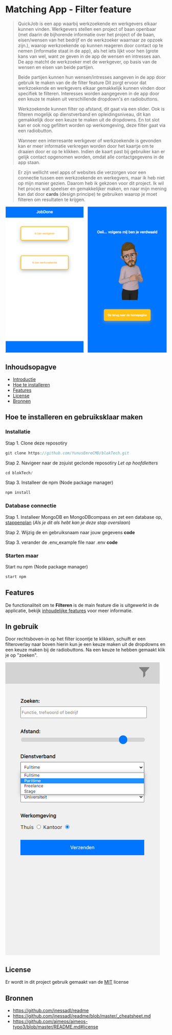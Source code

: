 # Matching App - Filter feature

> QuickJob is een app waarbij werkzoekende en werkgevers elkaar kunnen vinden. Werkgevers stellen een project of baan openbaar (met daarin de bijhorende informatie over het project of de baan, eisen/wensen van het bedrijf en de werkzoeker waarnaar ze opzoek zijn.), waarop werkzoekende op kunnen reageren door contact op te nemen (informatie staat in de app), als het iets lijkt voor hen (grote kans van wel, want ze geven in de app de wensen en intresses aan. De app matcht de werkzoeker met de werkgever, op basis van de wensen en eisen van beide partijen.
>
> Beide partijen kunnen hun wensen/intresses aangeven in de app door gebruik te maken van de de filter feature Dit zorgt ervoor dat werkzoekende en werkgevers elkaar gemakkelijk kunnen vinden door specifiek te filteren. Interesses worden aangegeven in de app door een keuze te maken uit verschillende dropdown's en radiobuttons.
>
> Werkzoekende kunnen filter op afstand, dit gaat via een slider. Ook is filteren mogelijk op dienstverband en opleidingsniveau, dit kan gemakkelijk door een keuze te maken uit de dropdowns. En tot slot kan er ook nog gefiltert worden op werkomgeving, deze filter gaat via een radiobutton.
>
> Wanneer een interresante werkgever of werkzoekende is gevonden kan er meer informatie verkregen worden door het kaartje om te draaien door er op te klikken. Indien de kaart past bij gebruiker kan er gelijk contact opgenomen worden, omdat alle contactgegevens in de app staan.

> Er zijn wellicht veel apps of websites die verzorgen voor een connectie tussen een werkzoekende en werkegvers, maar ik heb niet op mijn manier gezien. Daarom heb ik gekzoen voor dit project. Ik wil het proces wat speelser en gemakkelijker maken, en naar mijn mening kan dat door **cards** (design principe) te gebruiken waarop je moet filteren om resultaten te krijgen.

![JobDone-homepagina-en-404](https://github.com/YunusEmreCMD/blokTech/blob/main/images/joddone-home-404.png)

## Inhoudsopagve

* [Introductie](https://github.com/YunusEmreCMD/blokTech/blob/main/README.md#introductie)
* [Hoe te installeren](https://github.com/YunusEmreCMD/blokTech/blob/main/README.md#hoe-te-installeren)
* [Features](https://github.com/YunusEmreCMD/blokTech/blob/main/README.md#features)
* [License](https://github.com/YunusEmreCMD/blokTech/blob/main/README.md#license)
* [Bronnen](https://github.com/YunusEmreCMD/blokTech/blob/main/README.md#bronnen)

## Hoe te installeren en gebruiksklaar maken

### Installatie

Stap 1. Clone deze reposotiry
```js
git clone https://github.com/YunusEmreCMD/blokTech.git
```
Stap 2. Navigeer naar de zojuist geclonde reposotiry *Let op hoofdletters*
```js
cd blokTech/
```
Stap 3. Installeer de npm (Node package manager)
```js
npm install
```

### Database connectie
Stap 1. Installeer MongoDB en MongoDBcompass en zet een database op, [stappenplan](https://docs.atlas.mongodb.com/getting-started/) (*Als je dit als hebt kan je deze stap overslaan*)

Stap 2.
Wijzig de <password> en gebruiksnaam naar jouw gegevens
**code**
  
Stap 3.
verander de .env_example file naar .env
**code**

### Starten maar

Start nu npm (Node package manager)
```js
start npm
```

## Features

De functionaliteit om te **Filteren** is de main feature die is uitgewerkt in de applicatie, bekijk [inhoudelijke features](https://github.com/YunusEmreCMD/blokTech/wiki/Features) voor meer informatie.

## In gebruik

Door rechtsboven-in op het filter icoontje te klikken, schuift er een filteroverlay naar boven hierin kun je een keuze maken uit de dropdowns en een keuze maken bij de radiobuttons. Na een keuze te hebben gemaakt klik je op "zoeken".

![Cards gecodeerd](https://github.com/YunusEmreCMD/blokTech/blob/main/images/filter-uigeklapt.PNG)

## License

Er wordt in dit project gebruik gemaakt van de [MIT](https://github.com/YunusEmreCMD/blokTech/blob/main/LICENSE) license

## Bronnen

* https://github.com/inessadl/readme
* https://github.com/inessadl/readme/blob/master/_cheatsheet.md
* https://github.com/aimeos/aimeos-typo3/blob/master/README.md#license
